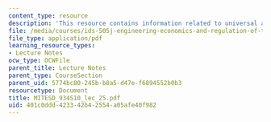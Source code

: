 ```yaml
---
content_type: resource
description: 'This resource contains information related to universal access to electricity. '
file: /media/courses/ids-505j-engineering-economics-and-regulation-of-the-electric-power-sector-spring-2010/401c0ddd423342b42554a05afe40f982_MITESD_934S10_lec_25.pdf
file_type: application/pdf
learning_resource_types:
- Lecture Notes
ocw_type: OCWFile
parent_title: Lecture Notes
parent_type: CourseSection
parent_uid: 5774bc80-245b-b8a5-d47e-f6894552b0b3
resourcetype: Document
title: MITESD_934S10_lec_25.pdf
uid: 401c0ddd-4233-42b4-2554-a05afe40f982
---
```

